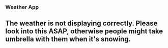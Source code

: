 ### Weather App

## The weather is not displaying correctly. Please look into this ASAP, otherwise people might take umbrella with them when it's snowing.
